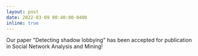 ```yaml
---
layout: post
date: 2022-03-09 00:40:00-0400
inline: true
---
```


Our paper "Detecting shadow lobbying" has been accepted for publication in Social Network Analysis and Mining!
